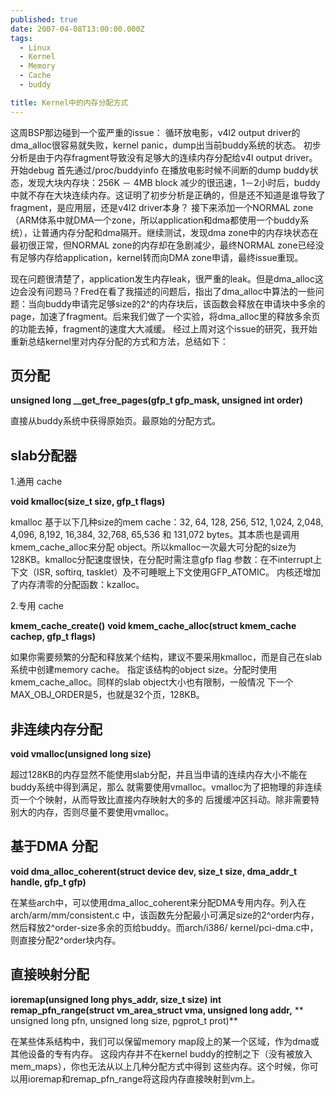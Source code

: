 ```yaml
---
published: true
date: 2007-04-08T13:00:00.000Z
tags:
  - Linux
  - Kernel
  - Memory
  - Cache
  - buddy

title: Kernel中的内存分配方式
---
```

这周BSP那边碰到一个蛮严重的issue： 循环放电影，v4l2 output driver的 dma_alloc很容易就失败，kernel panic，dump出当前buddy系统的状态。
初步分析是由于内存fragment导致没有足够大的连续内存分配给v4l output driver。开始debug
首先通过/proc/buddyinfo 在播放电影时候不间断的dump buddy状态，发现大块内存块：256K － 4MB block 减少的很迅速，1－2小时后，buddy中就不存在大块连续内存。这证明了初步分析是正确的，但是还不知道是谁导致了fragment，是应用层，还是v4l2 driver本身？
接下来添加一个NORMAL zone（ARM体系中就DMA一个zone，所以application和dma都使用一个buddy系统），让普通内存分配和dma隔开。继续测试，发现dma zone中的内存块状态在最初很正常，但NORMAL zone的内存却在急剧减少，最终NORMAL zone已经没有足够内存给application，kernel转而向DMA zone申请，最终issue重现。

现在问题很清楚了，application发生内存leak，很严重的leak。但是dma_alloc这边会没有问题马？Fred在看了我描述的问题后，指出了dma_alloc中算法的一些问题：当向buddy申请完足够size的2^的内存块后，该函数会释放在申请块中多余的page，加速了fragment。后来我们做了一个实验，将dma_alloc里的释放多余页的功能去掉，fragment的速度大大减缓。
经过上周对这个issue的研究，我开始重新总结kernel里对内存分配的方式和方法，总结如下：

<!-- more -->

## 页分配 ##

**unsigned long __get_free_pages(gfp_t gfp_mask, unsigned int order)**

直接从buddy系统中获得原始页。最原始的分配方式。

## slab分配器 ##

1.通用 cache

**void kmalloc(size_t size, gfp_t flags)**

kmalloc 基于以下几种size的mem cache：32, 64, 128, 256, 512, 1,024, 2,048, 4,096, 
8,192, 16,384, 32,768, 65,536 和 131,072 bytes。其本质也是调用kmem_cache_alloc来分配
object。所以kmalloc一次最大可分配的size为128KB。kmalloc分配速度很快，在分配时需注意gfp flag
参数：在不interrupt上下文（ISR, softirq, tasklet）及不可睡眠上下文使用GFP_ATOMIC。
内核还增加了内存清零的分配函数：kzalloc。

2.专用 cache

**kmem_cache_create()**
**void kmem_cache_alloc(struct kmem_cache cachep, gfp_t flags)**

如果你需要频繁的分配和释放某个结构，建议不要采用kmalloc，而是自己在slab系统中创建memory cache。
指定该结构的object size。分配时使用kmem_cache_alloc。同样的slab object大小也有限制，一般情况
下一个MAX_OBJ_ORDER是5，也就是32个页，128KB。

## 非连续内存分配 ##

**void vmalloc(unsigned long size)**

超过128KB的内存显然不能使用slab分配，并且当申请的连续内存大小不能在buddy系统中得到满足，那么
就需要使用vmalloc。vmalloc为了把物理的非连续页一个个映射，从而导致比直接内存映射大的多的
后援缓冲区抖动。除非需要特别大的内存，否则尽量不要使用vmalloc。

## 基于DMA 分配 ##

**void  dma_alloc_coherent(struct device dev, size_t size, dma_addr_t handle, gfp_t gfp)**

在某些arch中，可以使用dma_alloc_coherent来分配DMA专用内存。列入在arch/arm/mm/consistent.c
中，该函数先分配最小可满足size的2^order内存，然后释放2^order-size多余的页给buddy。而arch/i386/
kernel/pci-dma.c中，则直接分配2^order块内存。

## 直接映射分配 ##

**ioremap(unsigned long phys_addr, size_t size)**
**int remap_pfn_range(struct vm_area_struct vma, unsigned long addr,**
**                    unsigned long pfn, unsigned long size, pgprot_t prot)**

在某些体系结构中，我们可以保留memory map段上的某一个区域，作为dma或其他设备的专有内存。
这段内存并不在kernel buddy的控制之下（没有被放入mem_maps），你也无法从以上几种分配方式中得到
这些内存。这个时候，你可以用ioremap和remap_pfn_range将这段内存直接映射到vm上。
